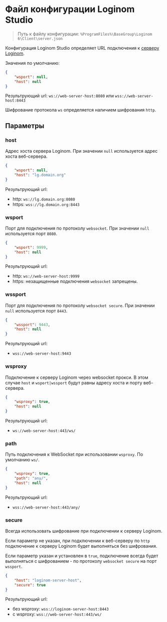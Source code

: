 # Файл конфигурации Loginom Studio

> Путь к файлу конфигурации: `%ProgramFiles%\BaseGroup\Loginom 6\Client\server.json`

Конфигурация Loginom Studio определяет URL подключения к [серверу Loginom](./README.md#server-loginom).

Значения по умолчанию:

```json
{
    "wsport": null,
    "host": null
}
```

Результрующий url: `ws://web-server-host:8080` или `wss://web-server-host:8443`

Шифрование протокола `ws` определяется наличием шифрования `http`.

## Параметры

### host

Адрес хоста сервера Loginom. При значении `null` используется адрес хоста веб-сервера.

```json
{
    "wsport": null,
    "host": "lg.domain.org"
}
```

Результрующий url:

* http: `ws://lg.domain.org:8080`
* https: `wss://lg.domain.org:8443`

### wsport

Порт для подключения по протоколу `websocket`. При значении `null` используется порт `8080`.

```json
{
    "wsport": 9999,
    "host": null
}
```

Результрующий url:

* http: `ws://web-server-host:9999`
* https: незащищенные подключения `websocket` запрещены.

### wssport

Порт для подключения по протоколу `websocket secure`. При значении `null` используется порт `8443`.

```json
{
    "wssport": 9443,
    "host": null
}
```

Результрующий url:

* `wss://web-server-host:9443`

### wsproxy

Подключение к серверу Loginom через websocket прокси. В этом случае `host` и `wsport|wssport` будут равны адресу хоста и порту веб-сервера.

```json
{
    "wsproxy": true,
    "host": null
}
```

Результрующий url:

* `ws://web-server-host:443/ws/`

### path

Путь подключения к WebSocket при использовании `wsproxy`. По умолчанию `ws/`.

```json
{
    "wsproxy": true,
    "path": "any/",
    "host": null
}
```

Результрующий url:

* `wss://web-server-host:443/any/`

### secure

Всегда использовать шифрование при подключении к серверу Loginom.

Если параметр не указан, при подключении к веб-серверу по `http` подключение к серверу Loginom будет выполняться без шифрования.

Если параметр указан и установлен в `true`, подключение всегда будет выполняться с шифрованием - по протоколу `websocket secure` на порт `wssport`.

```json
{
    "host": "loginom-server-host",
    "secure": true
}
```

Результрующий url:

* без wsproxy: `wss://loginom-server-host:8443`
* с wsproxy: `wss://web-server-host:443/ws/`
